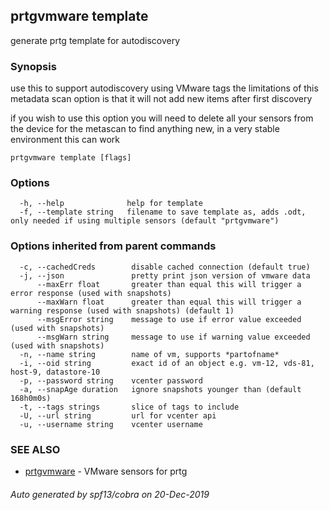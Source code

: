 ## prtgvmware template

generate prtg template for autodiscovery

### Synopsis

use this to support autodiscovery using VMware tags
the limitations of this metadata scan option is that it will not add new items after first 
discovery 

if you wish to use this option you will need to delete all your sensors 
from the device for the metascan to find anything new, in a very stable environment this can work


```
prtgvmware template [flags]
```

### Options

```
  -h, --help              help for template
  -f, --template string   filename to save template as, adds .odt, only needed if using multiple sensors (default "prtgvmware")
```

### Options inherited from parent commands

```
  -c, --cachedCreds        disable cached connection (default true)
  -j, --json               pretty print json version of vmware data
      --maxErr float       greater than equal this will trigger a error response (used with snapshots)
      --maxWarn float      greater than equal this will trigger a warning response (used with snapshots) (default 1)
      --msgError string    message to use if error value exceeded (used with snapshots)
      --msgWarn string     message to use if warning value exceeded (used with snapshots)
  -n, --name string        name of vm, supports *partofname*
  -i, --oid string         exact id of an object e.g. vm-12, vds-81, host-9, datastore-10 
  -p, --password string    vcenter password
  -a, --snapAge duration   ignore snapshots younger than (default 168h0m0s)
  -t, --tags strings       slice of tags to include
  -U, --url string         url for vcenter api
  -u, --username string    vcenter username
```

### SEE ALSO

* [prtgvmware](prtgvmware.md)	 - VMware sensors for prtg

###### Auto generated by spf13/cobra on 20-Dec-2019
